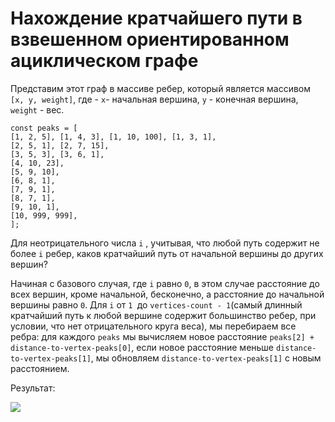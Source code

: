 # Нахождение кратчайшего пути в взвешенном ориентированном ациклическом графе

Представим этот граф в массиве ребер, который является массивом `[x, y, weight]`, где -  `x`- начальная вершина, `y` - конечная вершина, `weight` - вес.

    const peaks = [
    [1, 2, 5], [1, 4, 3], [1, 10, 100], [1, 3, 1],
    [2, 5, 1], [2, 7, 15],
    [3, 5, 3], [3, 6, 1],
    [4, 10, 23],
    [5, 9, 10],
    [6, 8, 1],
    [7, 9, 1],
    [8, 7, 1],
    [9, 10, 1],
    [10, 999, 999],
    ];

Для неотрицательного числа `i` , учитывая, что любой путь содержит не более `i` ребер, каков кратчайший путь от начальной вершины до других вершин?

Начиная с базового случая, где `i` равно `0`, в этом случае расстояние до всех вершин, кроме начальной, бесконечно, а расстояние до начальной вершины равно `0`. Для `i` от `1 `до `vertices-count - 1`(самый длинный кратчайший путь к любой вершине содержит большинство ребер, при условии, что нет отрицательного круга веса), мы перебираем все ребра:
для каждого `peaks` мы вычисляем новое расстояние `peaks[2] + distance-to-vertex-peaks[0]`, если новое расстояние меньше `distance-to-vertex-peaks[1]`, мы обновляем `distance-to-vertex-peaks[1]` с новым расстоянием.

Результат: 


![](https://sun9-48.userapi.com/c854328/v854328256/1ec1fd/yrhbNPEUQ7c.jpg)
